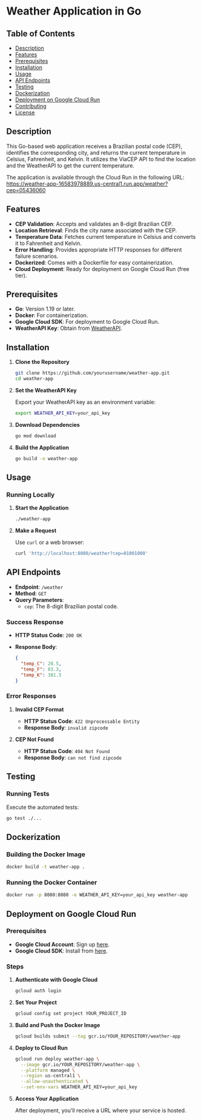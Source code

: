 # Weather Application in Go

## Table of Contents

- [Description](#description)
- [Features](#features)
- [Prerequisites](#prerequisites)
- [Installation](#installation)
- [Usage](#usage)
- [API Endpoints](#api-endpoints)
- [Testing](#testing)
- [Dockerization](#dockerization)
- [Deployment on Google Cloud Run](#deployment-on-google-cloud-run)
- [Contributing](#contributing)
- [License](#license)


## Description

This Go-based web application receives a Brazilian postal code (CEP), identifies the corresponding city, and returns the current temperature in Celsius, Fahrenheit, and Kelvin. It utilizes the ViaCEP API to find the location and the WeatherAPI to get the current temperature.

The application is available through the Cloud Run in the following URL: https://weather-app-16583978889.us-central1.run.app/weather?cep=05436060


## Features

- **CEP Validation**: Accepts and validates an 8-digit Brazilian CEP.
- **Location Retrieval**: Finds the city name associated with the CEP.
- **Temperature Data**: Fetches current temperature in Celsius and converts it to Fahrenheit and Kelvin.
- **Error Handling**: Provides appropriate HTTP responses for different failure scenarios.
- **Dockerized**: Comes with a Dockerfile for easy containerization.
- **Cloud Deployment**: Ready for deployment on Google Cloud Run (free tier).


## Prerequisites

- **Go**: Version 1.19 or later.
- **Docker**: For containerization.
- **Google Cloud SDK**: For deployment to Google Cloud Run.
- **WeatherAPI Key**: Obtain from [WeatherAPI](https://www.weatherapi.com/).


## Installation

1. **Clone the Repository**

   ```bash
   git clone https://github.com/yourusername/weather-app.git
   cd weather-app
   ```

2. **Set the WeatherAPI Key**

   Export your WeatherAPI key as an environment variable:

   ```bash
   export WEATHER_API_KEY=your_api_key
   ```

3. **Download Dependencies**

   ```bash
   go mod download
   ```

4. **Build the Application**

   ```bash
   go build -o weather-app
   ```

## Usage

### Running Locally

1. **Start the Application**

   ```bash
   ./weather-app
   ```

2. **Make a Request**

   Use `curl` or a web browser:

   ```bash
   curl 'http://localhost:8080/weather?cep=01001000'
   ```

## API Endpoints

- **Endpoint**: `/weather`
- **Method**: `GET`
- **Query Parameters**:
  - `cep`: The 8-digit Brazilian postal code.

### Success Response

- **HTTP Status Code**: `200 OK`
- **Response Body**:

  ```json
  {
    "temp_C": 28.5,
    "temp_F": 83.3,
    "temp_K": 301.5
  }
  ```

### Error Responses

1. **Invalid CEP Format**

   - **HTTP Status Code**: `422 Unprocessable Entity`
   - **Response Body**: `invalid zipcode`

2. **CEP Not Found**

   - **HTTP Status Code**: `404 Not Found`
   - **Response Body**: `can not find zipcode`


## Testing

### Running Tests

Execute the automated tests:

```bash
go test ./...
```


## Dockerization

### Building the Docker Image

```bash
docker build -t weather-app .
```

### Running the Docker Container

```bash
docker run -p 8080:8080 -e WEATHER_API_KEY=your_api_key weather-app
```


## Deployment on Google Cloud Run

### Prerequisites

- **Google Cloud Account**: Sign up [here](https://cloud.google.com/).
- **Google Cloud SDK**: Install from [here](https://cloud.google.com/sdk/docs/install).

### Steps

1. **Authenticate with Google Cloud**

   ```bash
   gcloud auth login
   ```

2. **Set Your Project**

   ```bash
   gcloud config set project YOUR_PROJECT_ID
   ```

3. **Build and Push the Docker Image**

   ```bash
   gcloud builds submit --tag gcr.io/YOUR_REPOSITORY/weather-app
   ```

4. **Deploy to Cloud Run**

   ```bash
   gcloud run deploy weather-app \
     --image gcr.io/YOUR_REPOSITORY/weather-app \
     --platform managed \
     --region us-central1 \
     --allow-unauthenticated \
     --set-env-vars WEATHER_API_KEY=your_api_key
   ```

5. **Access Your Application**

   After deployment, you'll receive a URL where your service is hosted.
